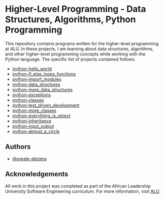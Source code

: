 # Higher-Level Programming - Data Structures, Algorithms, Python Programming

This repository contains programs written for the higher-level programming at ALU. In these projects, I am learning about data structures, algorithms, and other higher-level programming concepts while working with the Python language. The specific list of projects contained follows:

* [python-hello_world](https://github.com/oreste-abizera/alu-higher_level_programming/tree/main/python-hello_world)
* [python-if_else_loops_functions](https://github.com/oreste-abizera/alu-higher_level_programming/tree/main/python-if_else_loops_functions)
* [python-import_modules](https://github.com/oreste-abizera/alu-higher_level_programming/tree/main/python-import_modules)
* [python-data_structures](https://github.com/oreste-abizera/alu-higher_level_programming/tree/main/python-data_structures)
* [python-more_data_structures](https://github.com/oreste-abizera/alu-higher_level_programming/tree/main/python-more_data_structures)
* [python-exceptions](https://github.com/oreste-abizera/alu-higher_level_programming/tree/main/python-exceptions)
* [python-classes](https://github.com/oreste-abizera/alu-higher_level_programming/tree/main/python-classes)
* [python-test_driven_development](https://github.com/oreste-abizera/alu-higher_level_programming/tree/main/python-test_driven_development)
* [python-more_classes](https://github.com/oreste-abizera/alu-higher_level_programming/tree/main/python-more_classes)
* [python-everything_is_object](https://github.com/oreste-abizera/alu-higher_level_programming/tree/main/python-everything_is_object)
* [python-inheritance](https://github.com/oreste-abizera/alu-higher_level_programming/tree/main/python-inheritance)
* [python-input_output](https://github.com/oreste-abizera/alu-higher_level_programming/tree/main/python-input_output)
* [python-almost_a_circle](https://github.com/oreste-abizera/alu-higher_level_programming/tree/main/python-almost_a_circle)
## Authors

- [@oreste-abizera](https://www.github.com/oreste-abizera)


## Acknowledgements

All work in this project was completed as part of the African Leadership University Software Engineering curriculum. For more information, visit [ALU](https://www.alueducation.com/).
